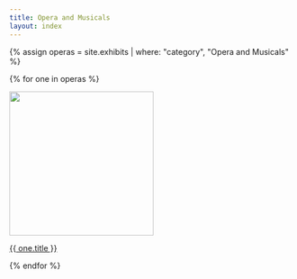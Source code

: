 ```yaml
---
title: Opera and Musicals
layout: index
---
```



{% assign operas = site.exhibits | where: "category", "Opera and Musicals" %}

{% for one in operas %}

  <a href = "{{ one.url | relative_url }}"><img src="{{ one.image-url }}" width = 256></a>
  <p><a href ="{{ one.url | relative_url }}">{{ one.title }}</a></p>
{% endfor %}